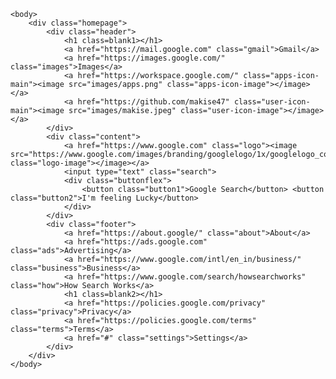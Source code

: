 <!DOCTYPE html>
<html>
    <head>
        <meta charset="utf-8">
        <title>Google</title>
        <link rel="stylesheet"
          href="https://fonts.googleapis.com/css?family=Roboto">
        <link href="css/style.css" rel="stylesheet">
        <link rel="favicon" type="/favicon.ico" href="favicon.ico?" />
    </head>

    <body>
        <div class="homepage">
            <div class="header">
                <h1 class=blank1></h1>
                <a href="https://mail.google.com" class="gmail">Gmail</a>
                <a href="https://images.google.com/" class="images">Images</a>
                <a href="https://workspace.google.com/" class="apps-icon-main"><image src="images/apps.png" class="apps-icon-image"></image></a>
                <a href="https://github.com/makise47" class="user-icon-main"><image src="images/makise.jpeg" class="user-icon-image"></image></a>
            </div>
            <div class="content">
                <a href="https://www.google.com" class="logo"><image src="https://www.google.com/images/branding/googlelogo/1x/googlelogo_color_272x92dp.png" class="logo-image"></image></a>
                <input type="text" class="search"> 
                <div class="buttonflex">
                    <button class="button1">Google Search</button> <button class="button2">I'm feeling Lucky</button>
                </div>
            </div>
            <div class="footer">
                <a href="https://about.google/" class="about">About</a>
                <a href="https://ads.google.com" class="ads">Advertising</a>
                <a href="https://www.google.com/intl/en_in/business/" class="business">Business</a>
                <a href="https://www.google.com/search/howsearchworks" class="how">How Search Works</a>
                <h1 class=blank2></h1>
                <a href="https://policies.google.com/privacy" class="privacy">Privacy</a>
                <a href="https://policies.google.com/terms" class="terms">Terms</a>
                <a href="#" class="settings">Settings</a>
            </div>
        </div>
    </body>
</html>
